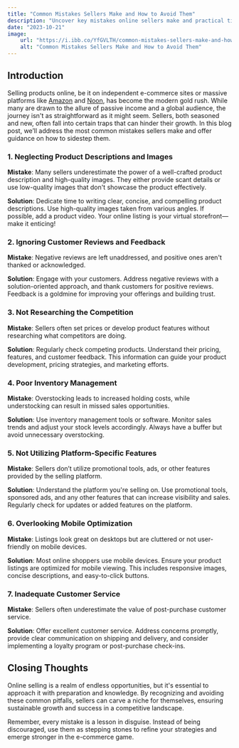 ```yaml
---
title: "Common Mistakes Sellers Make and How to Avoid Them"
description: "Uncover key mistakes online sellers make and practical tips to boost sales. Avoid pitfalls and optimize your e-commerce strategy."
date: "2023-10-21"
image:
    url: "https://i.ibb.co/YfGVLTH/common-mistakes-sellers-make-and-how-to-avoid.webp"
    alt: "Common Mistakes Sellers Make and How to Avoid Them"
---
```


## Introduction

Selling products online, be it on independent e-commerce sites or massive platforms like [Amazon](/amazon.ae) and [Noon](//noon.com), has become the modern gold rush. While many are drawn to the allure of passive income and a global audience, the journey isn't as straightforward as it might seem. Sellers, both seasoned and new, often fall into certain traps that can hinder their growth. In this blog post, we’ll address the most common mistakes sellers make and offer guidance on how to sidestep them.

### 1. Neglecting Product Descriptions and Images
**Mistake**: Many sellers underestimate the power of a well-crafted product description and high-quality images. They either provide scant details or use low-quality images that don't showcase the product effectively.

**Solution**: Dedicate time to writing clear, concise, and compelling product descriptions. Use high-quality images taken from various angles. If possible, add a product video. Your online listing is your virtual storefront—make it enticing!

### 2. Ignoring Customer Reviews and Feedback
**Mistake**: Negative reviews are left unaddressed, and positive ones aren't thanked or acknowledged.

**Solution**: Engage with your customers. Address negative reviews with a solution-oriented approach, and thank customers for positive reviews. Feedback is a goldmine for improving your offerings and building trust.

### 3. Not Researching the Competition
**Mistake**: Sellers often set prices or develop product features without researching what competitors are doing.

**Solution**: Regularly check competing products. Understand their pricing, features, and customer feedback. This information can guide your product development, pricing strategies, and marketing efforts.

### 4. Poor Inventory Management
**Mistake**: Overstocking leads to increased holding costs, while understocking can result in missed sales opportunities.

**Solution**: Use inventory management tools or software. Monitor sales trends and adjust your stock levels accordingly. Always have a buffer but avoid unnecessary overstocking.

### 5. Not Utilizing Platform-Specific Features
**Mistake**: Sellers don’t utilize promotional tools, ads, or other features provided by the selling platform.

**Solution**: Understand the platform you're selling on. Use promotional tools, sponsored ads, and any other features that can increase visibility and sales. Regularly check for updates or added features on the platform.

### 6. Overlooking Mobile Optimization
**Mistake**: Listings look great on desktops but are cluttered or not user-friendly on mobile devices.

**Solution**: Most online shoppers use mobile devices. Ensure your product listings are optimized for mobile viewing. This includes responsive images, concise descriptions, and easy-to-click buttons.

### 7. Inadequate Customer Service
**Mistake**: Sellers often underestimate the value of post-purchase customer service.

**Solution**: Offer excellent customer service. Address concerns promptly, provide clear communication on shipping and delivery, and consider implementing a loyalty program or post-purchase check-ins.

## Closing Thoughts

Online selling is a realm of endless opportunities, but it's essential to approach it with preparation and knowledge. By recognizing and avoiding these common pitfalls, sellers can carve a niche for themselves, ensuring sustainable growth and success in a competitive landscape.

Remember, every mistake is a lesson in disguise. Instead of being discouraged, use them as stepping stones to refine your strategies and emerge stronger in the e-commerce game.